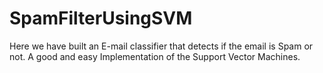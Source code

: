 # SpamFilterUsingSVM
Here we have built an E-mail classifier that detects if the email is Spam or not.
A good and easy Implementation of the Support Vector Machines.
